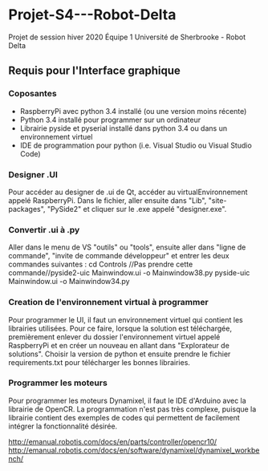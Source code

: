 # Projet-S4---Robot-Delta
Projet de session hiver 2020 Équipe 1 Université de Sherbrooke - Robot Delta

## Requis pour l'Interface graphique
### Coposantes
  - RaspberryPi avec python 3.4 installé (ou une version moins récente)
  - Python 3.4 installé pour programmer sur un ordinateur 
  - Librairie pyside et pyserial installé dans python 3.4 ou dans un environnement virtuel
  - IDE de programmation pour python (i.e. Visual Studio ou Visual Studio Code)
  

### Designer .UI
Pour accéder au designer de .ui de Qt, accéder au virtualEnvironnement appelé RaspberryPi.
Dans le fichier, aller ensuite dans "Lib", "site-packages", "PySide2"
et cliquer sur le .exe appelé "designer.exe".

### Convertir .ui à .py 
Aller dans le menu de VS "outils" ou "tools", ensuite aller dans "ligne de commande",
"invite de commande développeur" et entrer les deux commandes suivantes :
cd Controls
//Pas prendre cette commande//pyside2-uic Mainwindow.ui -o Mainwindow38.py
pyside-uic Mainwindow.ui -o Mainwindow34.py

### Creation de l'environnement virtual à programmer
Pour programmer le UI, il faut un environnement virtuel qui contient les librairies utilisées.
Pour ce faire, lorsque la solution est téléchargée, premièrement enlever du dossier l'environnement
virtuel appelé RaspberryPi et en créer un nouveau en allant dans "Explorateur de solutions". Choisir 
la version de python et ensuite prendre le fichier requirements.txt pour télécharger les bonnes 
librairies.

### Programmer les moteurs
Pour programmer les moteurs Dynamixel, il faut le IDE d'Arduino avec la librairie de OpenCR.
La programmation n'est pas très complexe, puisque la librairie contient des exemples de codes qui 
permettent de facilement intégrer la fonctionnalité désirée.

http://emanual.robotis.com/docs/en/parts/controller/opencr10/
http://emanual.robotis.com/docs/en/software/dynamixel/dynamixel_workbench/
